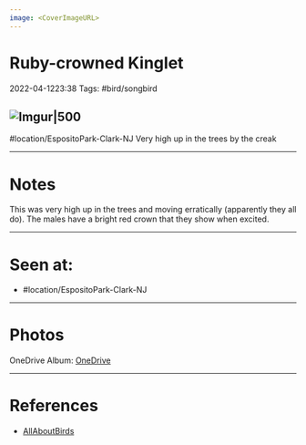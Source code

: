 ```yaml
---
image: <CoverImageURL>
---
```


# Ruby-crowned Kinglet
2022-04-1223:38
Tags: #bird/songbird 


## ![Imgur|500](https://i.imgur.com/9SqKRKn.png)
#location/EspositoPark-Clark-NJ 
Very high up in the trees by the creak

---------------------------------------------------------------
# **Notes**
This was very high up in the trees and moving erratically (apparently they all do). The males have a bright red crown that they show when excited.

---------------------------------------------------------------
# Seen at:
-   #location/EspositoPark-Clark-NJ 

---------------------------------------------------------------
# **Photos**
OneDrive Album: [OneDrive](https://1drv.ms/u/s!AvaIuMdCo_w-z2VVD7f6LeEWBYf4?e=KKfnQu)

---------------------------------------------------------------
# References
- [AllAboutBirds](https://www.allaboutbirds.org/guide/Ruby-crowned_Kinglet/id)